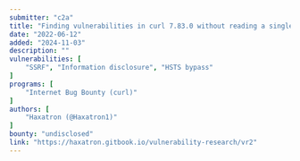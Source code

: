 ```yaml
---
submitter: "c2a"
title: "Finding vulnerabilities in curl 7.83.0 without reading a single-line of C code"
date: "2022-06-12"
added: "2024-11-03"
description: ""
vulnerabilities: [
    "SSRF", "Information disclosure", "HSTS bypass"
]
programs: [
    "Internet Bug Bounty (curl)"
]
authors: [
    "Haxatron (@Haxatron1)"
]
bounty: "undisclosed"
link: "https://haxatron.gitbook.io/vulnerability-research/vr2"
---
```




